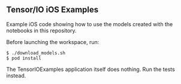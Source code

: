 ## Tensor/IO iOS Examples

Example iOS code showing how to use the models created with the notebooks in this repository.

Before launching the workspace, run:

```
$ ./download_models.sh
$ pod install
```

The TensorIOExamples application itself does nothing. Run the tests instead.
